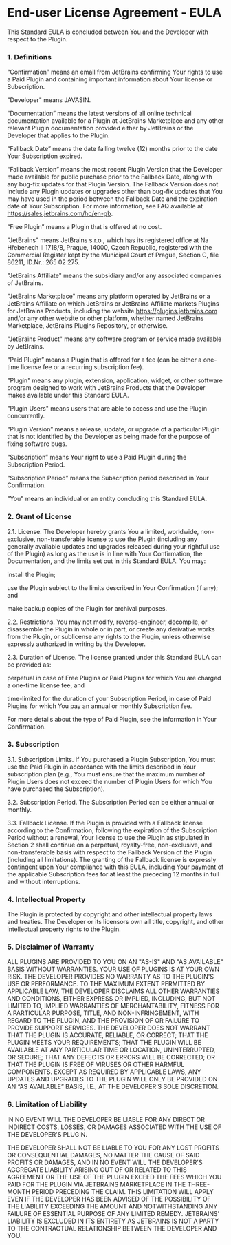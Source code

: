 # End-user License Agreement  - EULA

This Standard EULA is concluded between You and the Developer with respect to the Plugin.

### 1. Definitions

“Confirmation” means an email from JetBrains confirming Your rights to use a Paid Plugin and containing important information about Your license or Subscription.

"Developer" means JAVASIN.

“Documentation” means the latest versions of all online technical documentation available for a Plugin at JetBrains Marketplace and any other relevant Plugin documentation provided either by JetBrains or the Developer that applies to the Plugin.

“Fallback Date” means the date falling twelve (12) months prior to the date Your Subscription expired.

“Fallback Version” means the most recent Plugin Version that the Developer made available for public purchase prior to the Fallback Date, along with any bug-fix updates for that Plugin Version. The Fallback Version does not include any Plugin updates or upgrades other than bug-fix updates that You may have used in the period between the Fallback Date and the expiration date of Your Subscription. For more information, see FAQ available at https://sales.jetbrains.com/hc/en-gb.

“Free Plugin” means a Plugin that is offered at no cost.

"JetBrains" means JetBrains s.r.o., which has its registered office at Na Hřebenech II 1718/8, Prague, 14000, Czech Republic, registered with the Commercial Register kept by the Municipal Court of Prague, Section C, file 86211, ID.Nr.: 265 02 275.

"JetBrains Affiliate" means the subsidiary and/or any associated companies of JetBrains.

"JetBrains Marketplace" means any platform operated by JetBrains or a JetBrains Affiliate on which JetBrains or JetBrains Affiliate markets Plugins for JetBrains Products, including the website https://plugins.jetbrains.com and/or any other website or other platform, whether named JetBrains Marketplace, JetBrains Plugins Repository, or otherwise.

"JetBrains Product" means any software program or service made available by JetBrains.

“Paid Plugin” means a Plugin that is offered for a fee (can be either a one-time license fee or a recurring subscription fee).

"Plugin" means any plugin, extension, application, widget, or other software program designed to work with JetBrains Products that the Developer makes available under this Standard EULA.

"Plugin Users" means users that are able to access and use the Plugin concurrently.

“Plugin Version” means a release, update, or upgrade of a particular Plugin that is not identified by the Developer as being made for the purpose of fixing software bugs.

“Subscription” means Your right to use a Paid Plugin during the Subscription Period.

“Subscription Period” means the Subscription period described in Your Confirmation.

"You" means an individual or an entity concluding this Standard EULA.

### 2. Grant of License

2.1. License. The Developer hereby grants You a limited, worldwide, non-exclusive, non-transferable license to use the Plugin (including any generally available updates and upgrades released during your rightful use of the Plugin) as long as the use is in line with Your Confirmation, the Documentation, and the limits set out in this Standard EULA. You may:

install the Plugin;

use the Plugin subject to the limits described in Your Confirmation (if any); and

make backup copies of the Plugin for archival purposes.

2.2. Restrictions. You may not modify, reverse-engineer, decompile, or disassemble the Plugin in whole or in part, or create any derivative works from the Plugin, or sublicense any rights to the Plugin, unless otherwise expressly authorized in writing by the Developer.

2.3. Duration of License. The license granted under this Standard EULA can be provided as:

perpetual in case of Free Plugins or Paid Plugins for which You are charged a one-time license fee, and

time-limited for the duration of your Subscription Period, in case of Paid Plugins for which You pay an annual or monthly Subscription fee.

For more details about the type of Paid Plugin, see the information in Your Confirmation.

### 3. Subscription

3.1. Subscription Limits. If You purchased a Plugin Subscription, You must use the Paid Plugin in accordance with the limits described in Your subscription plan (e.g., You must ensure that the maximum number of Plugin Users does not exceed the number of Plugin Users for which You have purchased the Subscription).

3.2. Subscription Period. The Subscription Period can be either annual or monthly.

3.3. Fallback License. If the Plugin is provided with a Fallback license according to the Confirmation, following the expiration of the Subscription Period without a renewal, Your license to use the Plugin as stipulated in Section 2 shall continue on a perpetual, royalty-free, non-exclusive, and non-transferable basis with respect to the Fallback Version of the Plugin (including all limitations). The granting of the Fallback license is expressly contingent upon Your compliance with this EULA, including Your payment of the applicable Subscription fees for at least the preceding 12 months in full and without interruptions.

### 4. Intellectual Property

The Plugin is protected by copyright and other intellectual property laws and treaties. The Developer or its licensors own all title, copyright, and other intellectual property rights to the Plugin.

### 5. Disclaimer of Warranty

ALL PLUGINS ARE PROVIDED TO YOU ON AN "AS-IS" AND "AS AVAILABLE" BASIS WITHOUT WARRANTIES. YOUR USE OF PLUGINS IS AT YOUR OWN RISK. THE DEVELOPER PROVIDES NO WARRANTY AS TO THE PLUGIN'S USE OR PERFORMANCE. TO THE MAXIMUM EXTENT PERMITTED BY APPLICABLE LAW, THE DEVELOPER DISCLAIMS ALL OTHER WARRANTIES AND CONDITIONS, EITHER EXPRESS OR IMPLIED, INCLUDING, BUT NOT LIMITED TO, IMPLIED WARRANTIES OF MERCHANTABILITY, FITNESS FOR A PARTICULAR PURPOSE, TITLE, AND NON-INFRINGEMENT, WITH REGARD TO THE PLUGIN, AND THE PROVISION OF OR FAILURE TO PROVIDE SUPPORT SERVICES. THE DEVELOPER DOES NOT WARRANT THAT THE PLUGIN IS ACCURATE, RELIABLE, OR CORRECT; THAT THE PLUGIN MEETS YOUR REQUIREMENTS; THAT THE PLUGIN WILL BE AVAILABLE AT ANY PARTICULAR TIME OR LOCATION, UNINTERRUPTED, OR SECURE; THAT ANY DEFECTS OR ERRORS WILL BE CORRECTED; OR THAT THE PLUGIN IS FREE OF VIRUSES OR OTHER HARMFUL COMPONENTS. EXCEPT AS REQUIRED BY APPLICABLE LAWS, ANY UPDATES AND UPGRADES TO THE PLUGIN WILL ONLY BE PROVIDED ON AN “AS AVAILABLE” BASIS, I.E., AT THE DEVELOPER’S SOLE DISCRETION.

### 6. Limitation of Liability

IN NO EVENT WILL THE DEVELOPER BE LIABLE FOR ANY DIRECT OR INDIRECT COSTS, LOSSES, OR DAMAGES ASSOCIATED WITH THE USE OF THE DEVELOPER'S PLUGIN.

THE DEVELOPER SHALL NOT BE LIABLE TO YOU FOR ANY LOST PROFITS OR CONSEQUENTIAL DAMAGES, NO MATTER THE CAUSE OF SAID PROFITS OR DAMAGES, AND IN NO EVENT WILL THE DEVELOPER'S AGGREGATE LIABILITY ARISING OUT OF OR RELATED TO THIS AGREEMENT OR THE USE OF THE PLUGIN EXCEED THE FEES WHICH YOU PAID FOR THE PLUGIN VIA JETBRAINS MARKETPLACE IN THE THREE-MONTH PERIOD PRECEDING THE CLAIM. THIS LIMITATION WILL APPLY EVEN IF THE DEVELOPER HAS BEEN ADVISED OF THE POSSIBILITY OF THE LIABILITY EXCEEDING THE AMOUNT AND NOTWITHSTANDING ANY FAILURE OF ESSENTIAL PURPOSE OF ANY LIMITED REMEDY. JETBRAINS' LIABILITY IS EXCLUDED IN ITS ENTIRETY AS JETBRAINS IS NOT A PARTY TO THE CONTRACTUAL RELATIONSHIP BETWEEN THE DEVELOPER AND YOU.
